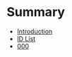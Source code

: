 # Summary

* [Introduction](README.md)
* [ID List](id_list.md)
* [000](TC-SRM-000-div1-1000/solution.md)
